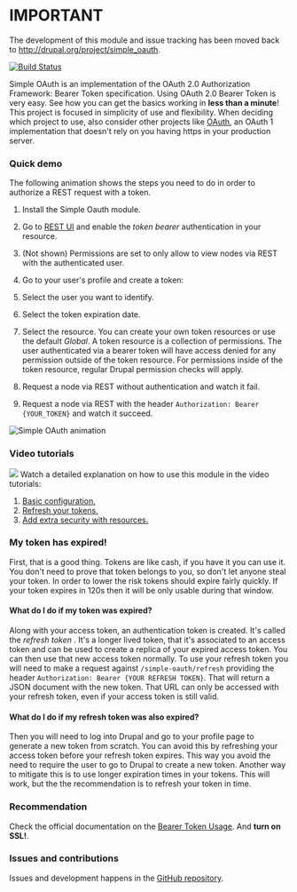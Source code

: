 # IMPORTANT
The development of this module and issue tracking has been moved back to http://drupal.org/project/simple_oauth.

[![Build Status](https://travis-ci.org/e0ipso/simple_oauth.svg?branch=8.x-1.x)](https://travis-ci.org/e0ipso/simple_oauth)

Simple OAuth is an implementation of the OAuth 2.0 Authorization Framework: Bearer Token specification. Using OAuth 2.0 Bearer Token is very easy. See how you can get the basics working in **less than a minute**! This project is focused in simplicity of use and flexibility. When deciding which project to use, also consider other projects like [OAuth](https://www.drupal.org/project/oauth), an OAuth 1 implementation that doesn't rely on you having https in your production server.

### Quick demo

The following animation shows the steps you need to do in order to authorize a REST request with a token.

1.  Install the Simple Oauth module.
2.  Go to [REST UI](https://drupal.org/project/restui) and enable the _token bearer_ authentication in your resource.
3.  (Not shown) Permissions are set to only allow to view nodes via REST with the authenticated user.
4.  Go to your user's profile and create a token:

1.  Select the user you want to identify.
2.  Select the token expiration date.
3.  Select the resource. You can create your own token resources or use the default _Global_. A token resource is a collection of permissions. The user authenticated via a bearer token will have access denied for any permission outside of the token resource. For permissions inside of the token resource, regular Drupal permission checks will apply.

6.  Request a node via REST without authentication and watch it fail.
7.  Request a node via REST with the header `Authorization: Bearer {YOUR_TOKEN}` and watch it succeed.

![Simple OAuth animation](https://www.drupal.org/files/project-images/simple_oauth.gif)

### Video tutorials

[![](https://www.drupal.org/files/2015-12-10%2009-04-11.png)](https://youtu.be/kohs5MXESXc) Watch a detailed explanation on how to use this module in the video tutorials:

1.  [Basic configuration.](https://youtu.be/kohs5MXESXc)
2.  [Refresh your tokens.](https://youtu.be/E-wUKkQa1OM)
3.  [Add extra security with resources.](https://youtu.be/PR0oBCCSxgE)

### My token has expired!

First, that is a good thing. Tokens are like cash, if you have it you can use it. You don't need to prove that token belongs to you, so don't let anyone steal your token. In order to lower the risk tokens should expire fairly quickly. If your token expires in 120s then it will be only usable during that window.

#### What do I do if my token was expired?

Along with your access token, an authentication token is created. It's called the _refresh token_ . It's a longer lived token, that it's associated to an access token and can be used to create a replica of your expired access token. You can then use that new access token normally. To use your refresh token you will need to make a request against `/simple-oauth/refresh` providing the header `Authorization: Bearer {YOUR REFRESH TOKEN}`. That will return a JSON document with the new token. That URL can only be accessed with your refresh token, even if your access token is still valid.

#### What do I do if my refresh token was also expired?

Then you will need to log into Drupal and go to your profile page to generate a new token from scratch. You can avoid this by refreshing your access token before your refresh token expires. This way you avoid the need to require the user to go to Drupal to create a new token. Another way to mitigate this is to use longer expiration times in your tokens. This will work, but the the recommendation is to refresh your token in time.

### Recommendation

Check the official documentation on the [Bearer Token Usage](http://tools.ietf.org/html/rfc6750). And **turn on SSL!**.

### Issues and contributions

Issues and development happens in the [GitHub repository](https://github.com/e0ipso/simple_oauth).
